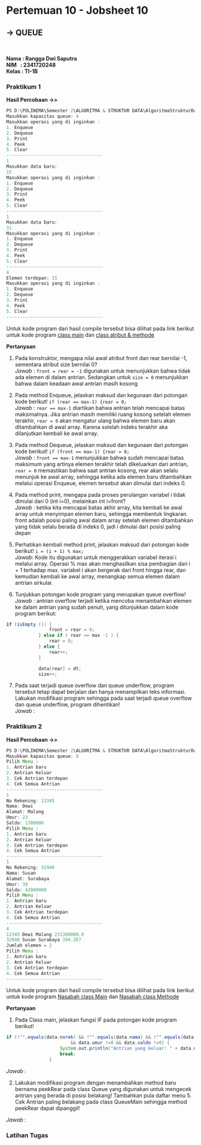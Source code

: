 # Pertemuan 10 - Jobsheet 10
## **-> QUEUE**
<br>

**Nama&nbsp;: Rangga Dwi Saputra** <br>
**NIM &nbsp; : 2341720248** <br>
**Kelas : TI-1B**

### Praktikum 1
**Hasil Percobaan ->>**
```java
PS D:\POLINEMA\Semester 2\ALGORITMA & STRUKTUR DATA\AlgoritmaStrukturData-Semester2>  & 'C:\Program Files\Java\jdk-17\bin\java.exe' '-XX:+ShowCodeDetailsInExceptionMessages' '-cp' 'C:\Users\Rangga Dwi Saputra\AppData\Roaming\Code\User\workspaceStorage\5af40744b181229fd2904db21f5f351e\redhat.java\jdt_ws\AlgoritmaStrukturData-Semester2_d524005e\bin' 'Pertemuan10_Queue.QueueMain'
Masukkan kapasitas queue: 4
Masukkan operasi yang di inginkan :
1. Enqueue
2. Dequeue
3. Print
4. Peek
5. Clear
------------------------------------
1
Masukkan data baru: 
15
Masukkan operasi yang di inginkan :
1. Enqueue
2. Dequeue
3. Print
4. Peek
5. Clear
------------------------------------
1
Masukkan data baru:
31
Masukkan operasi yang di inginkan :
1. Enqueue
2. Dequeue
3. Print
4. Peek
5. Clear
------------------------------------
4
Elemen terdepan: 15
Masukkan operasi yang di inginkan :
1. Enqueue
2. Dequeue
3. Print
4. Peek
5. Clear
------------------------------------ 
``` 
Untuk kode program dari hasil compile tersebut bisa dilihat pada link berikut untuk kode program [class main](https://github.com/Putra1688/AlgoritmaStrukturData-Semester2/blob/main/Pertemuan10_Queue/QueueMain.java) dan [class atribut & methode](https://github.com/Putra1688/AlgoritmaStrukturData-Semester2/blob/main/Pertemuan10_Queue/Queue22.java)

**Pertanyaan**
1.  Pada konstruktor, mengapa nilai awal atribut front dan rear bernilai -1, sementara atribut size 
bernilai 0? <br>
    *Jawab* : `front = rear = -1` digunakan untuk menunjukkan bahwa tidak ada elemen di dalam antrian. Sedangkan untuk `size = 0` menunjukkan bahwa dalam keadaan awal antrian masih kosong

2.  Pada method Enqueue, jelaskan maksud dan kegunaan dari potongan kode berikut! `if (rear == max-1) {rear = 0;`<br>
*Jawab* : `rear == max-1` diartikan bahwa antrian telah mencapai batas maksimalnya. Jika antrian masih memiliki ruang kosong setelah elemen terakhir, `rear = 0` akan mengatur ulang bahwa elemen baru akan ditambahkan di awal array. Karena sstelah indeks terakhir aka dilanjutkan kembali ke awal array.
3.  Pada method Dequeue, jelaskan maksud dan kegunaan dari potongan kode berikut! `if (front == max-1) {rear = 0;` <br>
*Jawab* : `front == max-1` menunjukkan bahwa sudah mencapai batas maksimum yang artinya elemen terakhir telah dikeluarkan dari antrian, `rear = 0` memastikan bahwa saat antrian kosong, rear akan selalu menunjuk ke awal array, sehingga ketika ada elemen baru ditambahkan melalui operasi Enqueue, elemen tersebut akan dimulai dari indeks 0. 

4.  Pada method print, mengapa pada proses perulangan variabel i tidak dimulai dari 0 (int i=0), 
melainkan int i=front? <br>
*Jawab* : ketika kita mencapai batas akhir array, kita kembali ke awal array untuk menyimpan elemen baru, sehingga membentuk lingkaran. front adalah posisi paling awal dalam array setelah elemen ditambahkan yang tidak selalu berada di indeks 0, jadi i dimulai dari posisi paling depan
5.  Perhatikan kembali method print, jelaskan maksud dari potongan kode berikut! `i = (i + 1) % max;` <br>
*Jawab*: Kode itu digunakan untuk menggerakkan variabel iterasi i melalui array. Operasi % max akan menghasilkan sisa pembagian dari i + 1 terhadap max. variabel i akan bergerak dari front hingga rear, dan kemudian kembali ke awal array, menangkap semua elemen dalam antrian sirkular.
6.  Tunjukkan potongan kode program yang merupakan queue overflow! <br>
*Jawab* : antrian overflow terjadi ketika mencoba menambahkan elemen ke dalam antrian yang sudah penuh, yang ditunjukkan dalam kode program berikut:
```java
if (isEmpty ()) {
                front = rear = 0;
            } else if ( rear == max -1 ) {
                rear = 0;
            } else {
                rear++;
            }

            data[rear] = dt;
            size++;
```
7.  Pada saat terjadi queue overflow dan queue underflow, program tersebut tetap dapat berjalan dan hanya menampilkan teks informasi. Lakukan modifikasi program sehingga pada saat terjadi queue overflow dan queue underflow, program dihentikan! <br>
*Jawab* : 

### Praktikum 2
**Hasil Percobaan ->>**
```java
PS D:\POLINEMA\Semester 2\ALGORITMA & STRUKTUR DATA\AlgoritmaStrukturData-Semester2>  & 'C:\Program Files\Java\jdk-17\bin\java.exe' '-XX:+ShowCodeDetailsInExceptionMessages' '-cp' 'C:\Users\Rangga Dwi Saputra\AppData\Roaming\Code\User\workspaceStorage\5af40744b181229fd2904db21f5f351e\redhat.java\jdt_ws\AlgoritmaStrukturData-Semester2_d524005e\bin' 'Pertemuan10_Queue.NasabahMain' 
Masukkan kapasitas queue: 8
Pilih Menu :
1. Antrian baru
2. Antrian Keluar
3. Cek Antrian terdepan
4. Cek Semua Antrian
------------------------------------
1
No Rekening: 12345
Nama: Dewi
Alamat: Malang
Umur: 23
Saldo: 1300000
Pilih Menu :
1. Antrian baru
2. Antrian Keluar
3. Cek Antrian terdepan
4. Cek Semua Antrian
------------------------------------
1
No Rekening: 32940
Nama: Susan
Alamat: Surabaya
Umur: 39
Saldo: 42000000
Pilih Menu :
1. Antrian baru
2. Antrian Keluar
3. Cek Antrian terdepan
4. Cek Semua Antrian
------------------------------------
4
12345 Dewi Malang 231300000.0
32940 Susan Surabaya 394.2E7
Jumlah elemen = 2
Pilih Menu :
1. Antrian baru
2. Antrian Keluar
3. Cek Antrian terdepan
4. Cek Semua Antrian
------------------------------------
```
Untuk kode program dari hasil compile tersebut bisa dilihat pada link berikut untuk kode program [Nasabah class Main](https://github.com/Putra1688/AlgoritmaStrukturData-Semester2/blob/main/Pertemuan10_Queue/NasabahMain.java) dan [Nasabah class Methode](https://github.com/Putra1688/AlgoritmaStrukturData-Semester2/blob/main/Pertemuan10_Queue/Nasabah.java)

**Pertanyaan**
1.  Pada Class main, jelaskan fungsi IF pada potongan kode program berikut!
```java
if (!"".equals(data.norek) && !"".equals(data.nama) && !"".equals(data.alamat)
                        && data.umur !=0 && data.saldo !=0) {
                    System.out.println("Antrian yang keluar: " + data.norek + " " + data.nama + " " + data.alamat + " " + data.umur + "" + data.saldo);
                    break;
                }
```
*Jawab* : <br>

2.  Lakukan modifikasi program dengan menambahkan method baru bernama peekRear pada class 
Queue yang digunakan untuk mengecek antrian yang berada di posisi belakang! Tambahkan pula 
daftar menu 5. Cek Antrian paling belakang pada class QueueMain sehingga method peekRear 
dapat dipanggil!

*Jawab* : 

### Latihan Tugas





